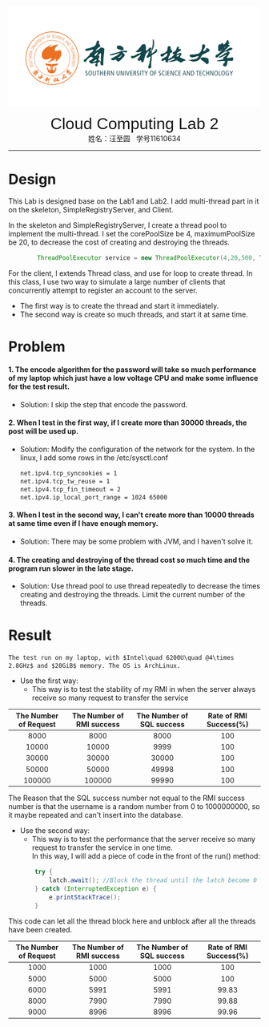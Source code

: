 ![](../../_v_images/The_Logo_Of_Sustc.png)

<center><font face="Arial" size="6">Cloud Computing Lab 2</font></center>
<center>姓名：汪至圆 &nbsp; 学号11610634</center>

****

#   Design
This Lab is designed base on the Lab1 and Lab2. I add multi-thread part in it on the skeleton, SimpleRegistryServer, and Client.

In the skeleton and SimpleRegistryServer, I create a thread pool to implement the multi-thread. I set the corePoolSize be 4, maximumPoolSize be 20, to decrease the cost of creating and destroying the threads.
```Java
        ThreadPoolExecutor service = new ThreadPoolExecutor(4,20,500, TimeUnit.MICROSECONDS,new LinkedBlockingQueue<>());

```
For the client, I extends Thread class, and use for loop to create thread.
In this class, I use two way to simulate a large number of clients   that concurrently attempt to register an account to the server.
*   The first way is to create the thread and start it immediately.
*   The second way is create so much threads, and start it at same time.

#   Problem
####    1.  The encode algorithm for the password will take so much performance of my laptop which just have a low voltage CPU and make some influence for the test result.
*   Solution:   I skip the step that encode the password.

####    2.  When I test in the first way, if I create more than 30000 threads, the post will be used up.
*   Solution:   Modify the configuration of the network for the system. In the linux, I add some rows in the /etc/sysctl.conf
    ```shell
    net.ipv4.tcp_syncookies = 1
    net.ipv4.tcp_tw_reuse = 1
    net.ipv4.tcp_fin_timeout = 2 
    net.ipv4.ip_local_port_range = 1024 65000
    ```
####    3.  When I test in the second way, I can't create more than 10000 threads at same time even if I have enough memory.
*    Solution:    There may be some problem with JVM, and I haven't solve it.

####    4.  The creating and destroying of the thread cost so much time and the program run slower in the late stage.
*   Solution:   Use thread pool to use thread repeatedly to decrease the times creating and destroying the threads. Limit the current number of the threads.

#   Result
    The test run on my laptop, with $Intel\quad 6200U\quad @4\times 2.8GHz$ and $20GiB$ memory. The OS is ArchLinux.
*   Use the first way:
    *   This way is to test the stability of my RMI in when the server always receive so many request to transfer the service

| The Number of Request | The Number of RMI success | The Number of SQL success | Rate of RMI Success(%) |
| :---------------------------------: | :--------------------------------------: | :--------------------------------------: | :--------------------------------: |
|                  8000                  |                     8000                      |                     8000                      |                  100                   |
|                 10000                 |                    10000                     |                     9999                      |                  100                   |
|                 30000                 |                    30000                     |                    30000                     |                  100                   |
|                 50000                 |                    50000                     |                    49998                     |                  100                   |
|                100000                |                   100000                    |                    99990                     |                  100                   |

The Reason that the SQL success number not equal to the RMI success number is that the username is a random number from 0 to 1000000000, so it maybe repeated and can't insert into the database.

*   Use the second way:
    *   This way is to test the performance that the server receive so many request to transfer the service in one time.    
In this way, I will add a piece of code in the front of the run() method:
    ```Java
        try {
            latch.await(); //Block the thread until the latch become 0
        } catch (InterruptedException e) {
            e.printStackTrace();
        }
    ```
This code can let all the thread block here and unblock after all the threads have been created.


|The Number of Request|The Number of RMI success|The Number of SQL success|Rate of RMI Success(%)|
|:--:|:--:|:--:|:--:|
|1000|1000|1000|100|
|5000|5000|5000|100|
|6000|5991|5991|99.83|
|8000|7990|7990|99.88|
|9000|8996|8996|99.96|